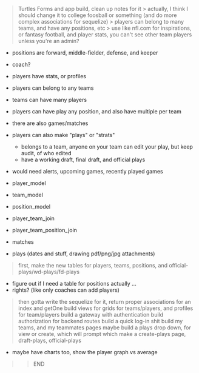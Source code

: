 
> Turtles Forms and app build, clean up notes for it
    > actually, I think I should change it to college foosball or something (and do more complex associations for sequelize)
    > players can belong to many teams, and have any positions, etc
    > use like nfl.com for inspirations, or fantasy football, and player stats, you can't see other team players unless you're an admin?

- positions are forward, middle-fielder, defense, and keeper
- coach?

- players have stats, or profiles
- players can belong to any teams
- teams can have many players
- players can have play any position, and also have multiple per team
- there are also games/matches

- players can also make "plays" or "strats"
  - belongs to a team, anyone on your team can edit your play, but keep audit, of who edited
  - have a working draft, final draft, and official plays

- would need alerts, upcoming games, recently played games  


+ player_model
+ team_model
+ position_model
+ player_team_join
+ player_team_position_join

+ matches
+ plays (dates and stuff, drawing pdf/png/jpg attachments)

> first, make the new tables for players, teams, positions, and official-plays/wd-plays/fd-plays
  - figure out if I need a table for positions actually ...
  - rights? (like only coaches can add players)
> then gotta write the sequelize for it, return proper associations for an index and getOne
> build views for grids for teams/players, and profiles for team/players
> build a gateway with authentication
> build authorization for backend routes
> build a quick log-in shit
> build my teams, and my teammates pages maybe
> build a plays drop down, for view or create, which will prompt which
> make a create-plays page, draft-plays, official-plays








- maybe have charts too, show the player graph vs average






>> END
